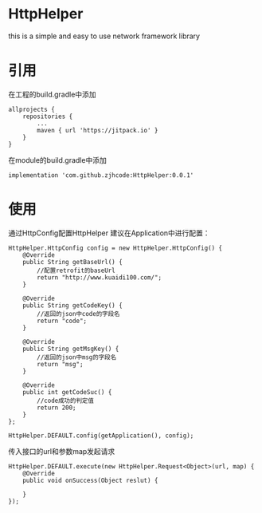 # HttpHelper
this is a simple and easy to use network framework library

# 引用

在工程的build.gradle中添加
```
allprojects {
    repositories {
        ...
        maven { url 'https://jitpack.io' }
    }
}
```

在module的build.gradle中添加
```
implementation 'com.github.zjhcode:HttpHelper:0.0.1'
```

# 使用

通过HttpConfig配置HttpHelper
建议在Application中进行配置：
```
HttpHelper.HttpConfig config = new HttpHelper.HttpConfig() {
    @Override
    public String getBaseUrl() {
        //配置retrofit的baseUrl
        return "http://www.kuaidi100.com/";
    }

    @Override
    public String getCodeKey() {
        //返回的json中code的字段名
        return "code";
    }

    @Override
    public String getMsgKey() {
        //返回的json中msg的字段名
        return "msg";
    }

    @Override
    public int getCodeSuc() {
        //code成功的判定值
        return 200;
    }
};

HttpHelper.DEFAULT.config(getApplication(), config);
```
传入接口的url和参数map发起请求
```
HttpHelper.DEFAULT.execute(new HttpHelper.Request<Object>(url, map) {
    @Override
    public void onSuccess(Object reslut) {

    }
});
```
